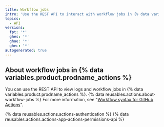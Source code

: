 ```yaml
---
title: Workflow jobs
intro: 'Use the REST API to interact with workflow jobs in {% data variables.product.prodname_actions %}.'
topics:
  - API
versions:
  fpt: '*'
  ghes: '*'
  ghae: '*'
  ghec: '*'
autogenerated: true
---
```


## About workflow jobs in {% data variables.product.prodname_actions %}

You can use the REST API to view logs and workflow jobs in {% data variables.product.prodname_actions %}. {% data reusables.actions.about-workflow-jobs %} For more information, see "[Workflow syntax for GitHub Actions](/actions/automating-your-workflow-with-github-actions/workflow-syntax-for-github-actions)".

{% data reusables.actions.actions-authentication %} {% data reusables.actions.actions-app-actions-permissions-api %}


<!-- Content after this section is automatically generated -->
